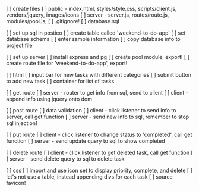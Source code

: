 [ ] create files
  [ ] public - index.html, styles/style.css, scripts/client.js, vendors/jquery, images/icons
  [ ] server - server.js, routes/route.js, modules/pool.js, 
  [ ] .gitignore!
  [ ] database.sql
  
[ ] set up sql in postico
  [ ] create table called 'weekend-to-do-app'
  [ ] set database schema
  [ ] enter sample information
  [ ] copy database info to project file

[ ] set up server
  [ ] install express and pg
  [ ] create pool module, export!
  [ ] create route file for 'weekend-to-do-app', export!

[ ] html
  [ ] input bar for new tasks with different categories
  [ ] submit button to add new task
  [ ] container for list of tasks

[ ] get route
  [ ] server - router to get info from sql, send to client
  [ ] client - append info using jquery onto dom

[ ] post route
  [ ] data validation
  [ ] client - click listener to send info to server, call get function
  [ ] server - send new info to sql, remember to stop sql injection!

[ ] put route
  [ ] client - click listener to change status to 'completed', call get function
  [ ] server - send update query to sql to show completed

[ ] delete route
  [ ] client - click listener to get deleted task, call get function
  [ ] server - send delete query to sql to delete task

[ ] css
  [ ] import and use icon set to display priority, complete, and delete
  [ ] let's not use a table, instead appending divs for each task
  [ ] source favicon!
